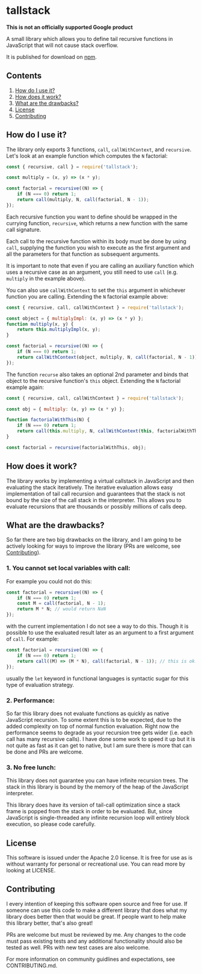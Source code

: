 # tallstack

**This is not an officially supported Google product**

A small library which allows you to define tail recursive functions
in JavaScript that will not cause stack overflow.

It is published for download on [npm](https://www.npmjs.com/package/tallstack).

## Contents

1. [How do I use it?](#how-do-i-use-it)
2. [How does it work?](#how-does-it-work)
3. [What are the drawbacks?](#what-are-the-drawbacks)
4. [License](#license)
5. [Contributing](#contributing)

## How do I use it?

The library only exports 3 functions, `call`, `callWithContext`, and `recursive`.
Let's look at an example function which computes the `N` factorial:

```javascript
const { recursive, call } = require('tallstack');

const multiply = (x, y) => (x * y);

const factorial = recursive((N) => {
    if (N === 0) return 1;
    return call(multiply, N, call(factorial, N - 1));
});
```

Each recursive function you want to define should be wrapped in the currying
function, `recursive`, which returns a new function with the same call signature.

Each call to the recursive function within its body must be done by using `call`,
supplying the function you wish to execute as the first argument and all the parameters
for that function as subsequent arguments.

It is important to note that even if you are calling an auxiliary function which uses
a recursive case as an argument, you still need to use `call` (e.g. `multiply` in the
example above).

You can also use `callWithContext` to set the `this` argument in whichever function you are
calling. Extending the `N` factorial example above:

```javascript
const { recursive, call, callWithContext } = require('tallstack');

const object = { multiplyImpl: (x, y) => (x * y) };
function multiply(x, y) {
    return this.multiplyImpl(x, y);
}

const factorial = recursive((N) => {
    if (N === 0) return 1;
    return callWithContext(object, multiply, N, call(factorial, N - 1));
});
```

The function `recurse` also takes an optional 2nd parameter and binds that object to
the recursive function's `this` object. Extending the `N` factorial example again:

```javascript
const { recursive, call, callWithContext } = require('tallstack');

const obj = { multiply: (x, y) => (x * y) };

function factorialWithThis(N) {
    if (N === 0) return 1;
    return call(this.multiply, N, callWithContext(this, factorialWithThis, N - 1));
}

const factorial = recursive(factorialWithThis, obj);
```

## How does it work?

The library works by implementing a virtual callstack in JavaScript and then evaluating
the stack iteratively. The iterative evaluation allows easy implementation of tail call
recursion and guarantees that the stack is not bound by the size of the call stack
in the interpreter. This allows you to evaluate recursions that are thousands or possibly
millions of calls deep.

## What are the drawbacks?

So far there are two big drawbacks on the library, and I am going to be actively looking
for ways to improve the library (PRs are welcome, see [Contributing](#contributing)).

### 1. You cannot set local variables with call:

For example you could not do this:

```javascript
const factorial = recursive((N) => {
    if (N === 0) return 1;
    const M = call(factorial, N - 1);
    return M * N; // would return NaN
});
```

with the current implementation I do not see a way to do this. Though it is possible to
use the evaluated result later as an argument to a first argument of `call`. For example:

```javascript
const factorial = recursive((N) => {
    if (N === 0) return 1;
    return call((M) => (M * N), call(factorial, N - 1)); // this is ok!
});
```

usually the `let` keyword in functional languages is syntactic sugar for this type
of evaluation strategy.

### 2. Performance:

So far this library does not evaluate functions as quickly as native JavaScript recursion.
To some extent this is to be expected, due to the added complexity on top of normal function
evaluation. Right now the performance seems to degrade as your recursion tree gets wider (i.e. each
call has many recursive calls). I have done some work to speed it up but it is not quite as fast as
it can get to native, but I am sure there is more that can be done and PRs are welcome.

### 3. No free lunch:

This library does not guarantee you can have infinite recursion trees. The stack in this library
is bound by the memory of the heap of the JavaScript interpreter.

This library does have its version of tail-call optimization since a stack frame is popped from the
stack in order to be evaluated. But, since JavaScript is single-threaded any infinite recursion loop
will entirely block execution, so please code carefully.

## License

This software is issued under the Apache 2.0 license. It is free for use as is without
warranty for personal or recreational use. You can read more by looking at LICENSE.

## Contributing

I every intention of keeping this software open source and free for use. If someone can use this
code to make a different library that does what my library does better then that would be great.
If people want to help make this library better, that's also great!

PRs are welcome but must be reviewed by me. Any changes to the code must pass existing tests and
any additional functionality should also be tested as well. PRs with new test cases are also
welcome.

For more information on community guidlines and expectations, see CONTRIBUTING.md.
